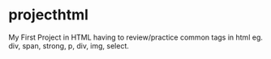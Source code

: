 # projecthtml
My First Project in HTML having to review/practice common tags in html eg. div, span, strong, p, div, img, select.
